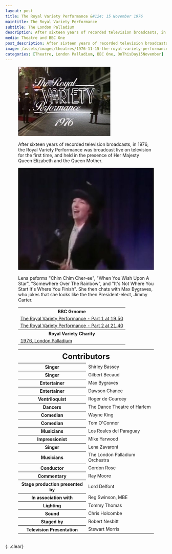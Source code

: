 ```yaml
---
layout: post
title: The Royal Variety Performance &#124; 15 November 1976
maintitle: The Royal Variety Performance
subtitle: The London Palladium
description: After sixteen years of recorded television broadcasts, in 1976, the Royal Variety Performance was broadcast live on television for the first time, and held in the presence of Her Majesty Queen Elizabeth and the Queen Mother.
media: Theatre and BBC One
post_description: After sixteen years of recorded television broadcasts, in 1976, the Royal Variety Performance was broadcast live on television for the first time, and held in the presence of Her Majesty Queen Elizabeth and the Queen Mother.
image: /assets/images/theatres/1976-11-15-the-royal-variety-performance.jpg
categories: [Theatre, London Palladium, BBC One, OnThisDay15November]
---
```


<figure class="fig1">
<img src="/assets/images/theatres/1976-11-15-the-royal-variety-performance-01.jpg" class="full-width">
<figcaption>
<p>After sixteen years of recorded television broadcasts, in 1976, the Royal Variety Performance was broadcast live on television for the first time, and held in the presence of Her Majesty Queen Elizabeth and the Queen Mother.</p>
</figcaption>
<img src="/assets/images/theatres/1976-11-15-the-royal-variety-performance-02.jpg" class="full-width">
<figcaption>
<p>Lena peforms "Chim Chim Cher-ee", "When You Wish Upon A Star", "Somewhere Over The Rainbow", and "It's Not Where You Start It's Where You Finish". She then chats with Max Bygraves, who jokes that she looks like the then President-elect, Jimmy Carter.</p>
</figcaption>
<table>
<tr><th>BBC Grnome</th></tr>
<tr><td><a href="https://genome.ch.bbc.co.uk/schedules/bbcone/london/1976-11-15#at-19.50">The Royal Variety Performance - Part 1 at 19.50</a></td></tr>
<tr><td><a href="https://genome.ch.bbc.co.uk/schedules/bbcone/london/1976-11-15#at-21.40">The Royal Variety Performance - Part 2 at 21.40</a></td></tr>
<tr><th>Royal Variety Charity</th></tr>
<tr><td><a href="http://www.royalvarietycharity.org/royal-variety-performance/archive/detail/1976-london-palladium">1976, London Palladium</a></td></tr>
</table>
</figure>

<figure class="fig2">
<table>
<tr><th colspan="2" style="font-size:24px;">Contributors</th></tr>
<tr><th>Singer</th><td>Shirley Bassey</td></tr>
<tr><th>Singer</th><td>Gilbert Becaud</td></tr>
<tr><th>Entertainer</th><td>Max Bygraves</td></tr>
<tr><th>Entertainer</th><td>Dawson Chance</td></tr>
<tr><th>Ventriloquist</th><td>Roger de Courcey</td></tr>
<tr><th>Dancers</th><td>The Dance Theatre of Harlem</td></tr>
<tr><th>Comedian</th><td>Wayne King</td></tr>
<tr><th>Comedian</th><td>Tom O'Connor</td></tr>
<tr><th>Musicians</th><td>Los Reales del Paraguay</td></tr>
<tr><th>Impressionist</th><td>Mike Yarwood</td></tr>
<tr><th>Singer</th><td>Lena Zavaroni</td></tr>
<tr><th>Musicians</th><td>The London Palladium Orchestra</td></tr>
<tr><th>Conductor</th><td>Gordon Rose</td></tr>
<tr><th>Commentary</th><td>Ray Moore</td></tr>
<tr><th>Stage production presented by</th><td>Lord Delfont</td></tr>
<tr><th>In association with</th><td>Reg Swinson, MBE</td></tr>
<tr><th>Lighting</th><td>Tommy Thomas</td></tr>
<tr><th>Sound</th><td>Chris Holcombe</td></tr>
<tr><th>Staged by</th><td>Robert Nesbitt</td></tr>
<tr><th>Television Presentation</th><td>Stewart Morris</td></tr>
</table>
</figure>

<br />{: .clear}

